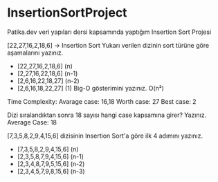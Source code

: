 # InsertionSortProject
Patika.dev veri yapıları dersi kapsamında yaptığım Insertion Sort Projesi


[22,27,16,2,18,6] -> Insertion Sort Yukarı verilen dizinin sort türüne göre aşamalarını yazınız.

+ [22,27,16,2,18,6] (n)
+ [2,27,16,22,18,6] (n-1)
+ [2,6,16,22,18,27] (n-2)
+ [2,6,16,18,22,27] (1)
 Big-O gösterimini yazınız. O(n²)

Time Complexity: Avarage case: 16,18 Worth case: 27 Best case: 2

Dizi sıralandıktan sonra 18 sayısı hangi case kapsamına girer? Yazınız. Average Case: 18

[7,3,5,8,2,9,4,15,6] dizisinin Insertion Sort'a göre ilk 4 adımını yazınız.

+ [7,3,5,8,2,9,4,15,6] (n)
+ [2,3,5,8,7,9,4,15,6] (n-1)
+ [2,3,4,8,7,9,5,15,6] (n-2)
+ [2,3,4,5,7,9,8,15,6] (n-3)
